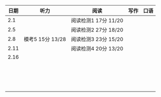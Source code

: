 | 日期 | 听力             | 阅读                  | 写作 | 口语 |
| ---- | ---------------- | --------------------- | ---- | ---- |
| 2.1  |                  | 阅读检测1 17分 11/20  |      |      |
| 2.5  |                  | 阅读检测2  27分 18/20 |      |      |
| 2.8  | 模考5 15分 13/28 | 阅读检测3 23分 15/20  |      |      |
| 2.11 |                  | 阅读检测4 20分 13/20  |      |      |
| 2.16 |                  |                       |      |      |
|      |                  |                       |      |      |
|      |                  |                       |      |      |
|      |                  |                       |      |      |
|      |                  |                       |      |      |
|      |                  |                       |      |      |
|      |                  |                       |      |      |
|      |                  |                       |      |      |
|      |                  |                       |      |      |
|      |                  |                       |      |      |
|      |                  |                       |      |      |
|      |                  |                       |      |      |
|      |                  |                       |      |      |
|      |                  |                       |      |      |
|      |                  |                       |      |      |
|      |                  |                       |      |      |
|      |                  |                       |      |      |

